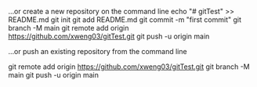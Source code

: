 …or create a new repository on the command line
echo "# gitTest" >> README.md
git init
git add README.md
git commit -m "first commit"
git branch -M main
git remote add origin https://github.com/xweng03/gitTest.git
git push -u origin main

…or push an existing repository from the command line

git remote add origin https://github.com/xweng03/gitTest.git
git branch -M main
git push -u origin main
